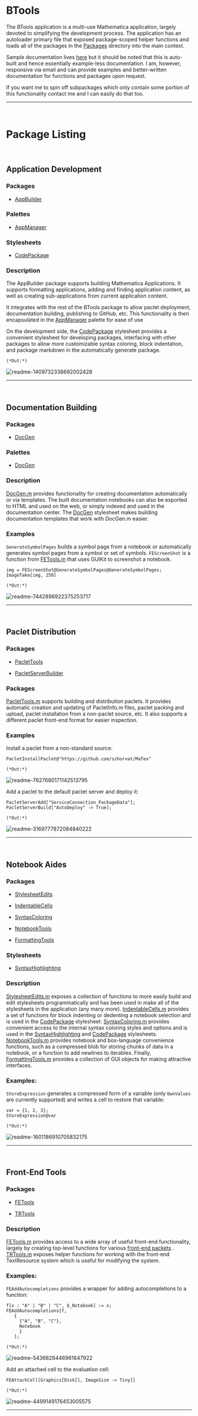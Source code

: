 <a id="btools" style="width:0;height:0;margin:0;padding:0;">&zwnj;</a>

# BTools

The BTools application is a multi-use Mathematica application, largely devoted to simplifying the development process. The application has an autoloader primary file that exposed package-scoped helper functions and loads all of the packages in the  [Packages](Packages)  directory into the main context.

Sample documentation lives  [here](https://www.wolframcloud.com/objects/b3m2a1.docs/reference/BTools/guide/BTools.html)  but it should be noted that this is auto-built and hence essentially example-less documentation. I am, however, responsive via email and can provide examples and better-written documentation for functions and packages upon request.

If you want me to spin off subpackages which only contain some portion of this functionality contact me and I can easily do that too.

---

<a id="package-listing" style="width:0;height:0;margin:0;padding:0;">&zwnj;</a>

# Package Listing

<a id="application-development" style="width:0;height:0;margin:0;padding:0;">&zwnj;</a>

## Application Development

### Packages

* [AppBuilder](Packages/AppBuilder.m)

### Palettes

* [AppManager](FrontEnd/Palettes/AppManager.nb)

### Stylesheets

* [CodePackage](FrontEnd/StyleSheets/BTools/CodePackage.nb)

### Description

The AppBuilder package supports building Mathematica Applications. It supports formatting applications, adding and finding application content, as well as creating sub-applications from current application content.

It integrates with the rest of the BTools package to allow paclet deployment, documentation building, publishing to GitHub, etc. This functionality is then encapsulated in the  [AppManager](FrontEnd/Palettes/AppManager.nb)  palette for ease of use

On the development side, the  [CodePackage](FrontEnd/StyleSheets/BTools/CodePackage.nb)  stylesheet provides a convenient stylesheet for developing packages, interfacing with other packages to allow more customizable syntax coloring, block indentation, and package markdown in the automatically generate package.

	(*Out:*)
	
 ![readme-1409732338692002428](project/img/readme-1409732338692002428.png)

---

<a id="documentation-building" style="width:0;height:0;margin:0;padding:0;">&zwnj;</a>

## Documentation Building

### Packages

* [DocGen](Packages/DocGen.m)

### Palettes

* [DocGen](FrontEnd/StyleSheets/BTools/DocGen.nb)

### Description

[DocGen.m](Packages/DocGen.m)  provides functionality for creating documentation automatically or via templates. The built documentation notebooks can also be exported to HTML and used on the web, or simply indexed and used in the documentation center. The  [DocGen](FrontEnd/StyleSheets/BTools/DocGen.nb)  stylesheet makes building documentation templates that work with DocGen.m easier.

### Examples

```GenerateSymbolPages```  builds a symbol page from a notebook or automatically generates symbol pages from a symbol or set of symbols.  ```FEScreenShot```  is a function from  [FETools.m](Packages/FETools.m)  that uses GUIKit to screenshot a notebook.

	img = FEScreenShot@GenerateSymbolPages@GenerateSymbolPages;
	ImageTake[img, 250]

	(*Out:*)
	
 ![readme-7442896922375253717](project/img/readme-7442896922375253717.png)

---

<a id="paclet-distribution" style="width:0;height:0;margin:0;padding:0;">&zwnj;</a>

## Paclet Distribution

### Packages

* [PacletTools](Packages/PacletTools.m)

* [PacletServerBuilder](Packages/PacletServerBuilder.m)

### Packages

[PacletTools.m](Packages/PacletTools.m)  supports building and distribution paclets. It provides automatic creation and updating of PacletInfo.m files, paclet packing and upload, paclet installation from a non-paclet source, etc. It also supports a different paclet front-end format for easier inspection.

### Examples

Install a paclet from a non-standard source:

	PacletInstallPaclet@"https://github.com/szhorvat/MaTex"

	(*Out:*)
	
 ![readme-7627680171142513795](project/img/readme-7627680171142513795.png)

Add a paclet to the default paclet server and deploy it:

	PacletServerAdd["ServiceConnection_PackageData"];
	PacletServerBuild["AutoDeploy" -> True];

	(*Out:*)
	
 ![readme-3169777872084840222](project/img/readme-3169777872084840222.png)

---

<a id="notebook-aides" style="width:0;height:0;margin:0;padding:0;">&zwnj;</a>

## Notebook Aides

### Packages

* [StylesheetEdits](Packages/StylesheetEdits.m)

* [IndentableCells](Packages/IndentableCells.m)

* [SyntaxColoring](Packages/SyntaxColoring.m)

* [NotebookTools](Packages/NotebookTools.m)

* [FormattingTools](Packages/FormattingTools.m)

### Stylesheets

* [SyntaxHighlighting](FrontEnd/StyleSheets/BTools/SyntaxHighlighting.nb)

### Description

[StylesheetEdits.m](Packages/StylesheetEdits.m)  exposes a collection of functions to more easily build and edit stylesheets programmatically and has been used in make all of the stylesheets in the application (any many more).  [IndentableCells.m](Packages/IdentableCells.m)  provides a set of functions for block indenting or dedenting a notebook selection and is used in the  [CodePackage](FrontEnd/StyleSheets/BTools/CodePackage.nb)  stylesheet.  [SyntaxColoring.m](Packages/SyntaxColoring.m)  provides convenient access to the internal syntax coloring styles and options and is used in the  [SyntaxHighlighting](FrontEnd/StyleSheets/BTools/SyntaxHighlighting.nb)  and  [CodePackage](FrontEnd/StyleSheets/BTools/CodePackage.nb)  stylesheets.  [NotebookTools.m](Packages/NotebookTools.m)  provides notebook and box-language convenience functions, such as a compressed blob for storing chunks of data in a notebook, or a function to add newlines to iterables. Finally,  [FormattingTools.m](Packages/FormattingTools.m)  provides a collection of GUI objects for making attractive interfaces.

### Examples:

```StoreExpression```  generates a compressed form of a variable (only  ```OwnValues```  are currently supported) and writes a cell to restore that variable:

	var = {1, 2, 3};
	StoreExpression@var

	(*Out:*)
	
 ![readme-1601186910705832175](project/img/readme-1601186910705832175.png)

---

<a id="frontend-tools" style="width:0;height:0;margin:0;padding:0;">&zwnj;</a>

## Front-End Tools

### Packages

* [FETools](Packages/FETools.m)

* [TRTools](Packages/TRTools.m)

### Description

[FETools.m](Packages/FETools.m)  provides access to a wide array of useful front-end functionality, largely by creating top-level functions for various  [front-end packets](https://mathematica.stackexchange.com/q/13451/38205) .  [TRTools.m](Packages/TRTools.m)  exposes helper functions for working with the front-end TextResource system which is useful for modifying the system.

### Examples:

```FEAddAutocompletions```  provides a wrapper for adding autocompletions to a function:

	f[x : "A" | "B" | "C", b_Notebook] := x;
	FEAddAutocompletions[f,
	   {
	     {"A", "B", "C"},
	     Notebook
	     }
	   ];

	(*Out:*)
	
 ![readme-5436828446961647922](project/img/readme-5436828446961647922.png)

Add an attached cell to the evaluation cell:

	FEAttachCell[Graphics[Disk[], ImageSize -> Tiny]]

	(*Out:*)
	
 ![readme-4499149176453005575](project/img/readme-4499149176453005575.png)

---

<a id="authentication-tools" style="width:0;height:0;margin:0;padding:0;">&zwnj;</a>

# Authentication Tools

### Packages

* [AuthDialogs](Packages/AuthDialogs.m)

* [EncodedCache](Packages/EncodedCache.m)

### Description

[AuthDialogs.m](Packages/AuthDialogs.m)  provides a set of functions for creating attractive authentication dialogs.  [EncodedCache.m](Packages/EncodedCache.m)  provides and interface for creating password-encoded key-value caches. It also provides a  ```$KeyChain```  cache which uses the authentication dialogs to ask for and save log-in credentials which may be used later. This is particularly useful for Wolfram Cloud accounts, and a special function for connection via the  ```$KeyChain```  is provided.

### Examples

Create a simple authentication dialog:

	AuthenticationDialog["GitHub", "https://github.com"]

	(*Out:*)
	
 ![readme-5901025740602307845](project/img/readme-5901025740602307845.png)
	<|"https://github.com" -> {"me@me.com", 
	   "me password's on the internet!"}|>

Switch between cloud accounts:

	KeyChainConnect["PacletsAccount"]

	(*Out:*)
	
	"b3m2a1.paclets@gmail.com"

<a id="web-tools" style="width:0;height:0;margin:0;padding:0;">&zwnj;</a>

# Web Tools

### Packages

* [WebTemplating](Packages/WebTemplating.m)

* [SiteBuilder](Packages/SiteBuilder.m)

* [MarkdownParsers](Packages/MarkdownParsers.m)

### Stylesheets

* [MarkdownNotebook](FrontEnd/StyleSheets/BTools/MarkdownNotebook.nb)

* [HTMLTemplating](FrontEnd/StyleSheets/BTools/HTMLTemplating.nb)

* [PelicanMarkdown](FrontEnd/StyleSheets/BTools/PelicanMarkdown.nb)

### Description

[WebTemplating.m](Packages/WebTemplating.m)  works with the  [HTMLTemplating](FrontEnd/StyleSheets/BTools/HTMLTemplating.nb)  stylesheet to allow one to write HTML as cells in a notebook (with appropriate conversions of options, etc.) as well as providing interface functions to the pelican static site generator.  [SiteBuilder.m](Packages/SiteBuilder.m)  is a Mathematica rewrite of the pelican static site generator with convenience functions for deploying to the cloud. The  [MarkdownParsers.m](Packages/MarkdownParsers.m)  package provides functions for both parsing markdown text to  [Symbolic XML](http://reference.wolfram.com/language/XML/tutorial/RepresentingXML.html#1695)  and exporting a notebook to markdown.

### Examples

[This](https://www.wolframcloud.com/objects/b3m2a1/home/main.html)  is a site built via the pelican link in  [WebTemplating.m](Packages/WebTemplating.m)  and  [this](https://www.wolframcloud.com/objects/b3m2a1.paclets/PacletServer/main.html)  is a site built directly with  [SiteBuilder.m](Packages/SiteBuilder.m) . Both implicitly use the  ```NotebookMarkdownSave```  function in  [MarkdownParsers.m](Packages/MarkdownParsers.m)  which gets called automatically with the  [MarkdownNotebook](FrontEnd/StyleSheets/BTools/MarkdownNotebook.nb)  stylesheet, which also provides convenient style configurations and key-bindings to make notebooks that are processable by  ```NotebookMarkdownSave``` .  [SiteBuilder.m](Packages/SiteBuilder.m)  also makes use of the  ```MarkdownToXML```  function in  [MarkdownParsers.m](Packages/MarkdownParsers.m)  for filling out its templates.

<a id="paclet-templates" style="width:0;height:0;margin:0;padding:0;">&zwnj;</a>

# Paclet Templates

### Packages

* [CustomServiceConnection](Packages/CustomServiceConnection.m)

* [CuratedData](Packages/CuratedData.m)

### Description

These two packages provide a single function each of which fills a paclet from a template. They also provide template notebooks for building such paclets.  [CustomServiceConnection](Packages/CustomServiceConnection.m)  provides a function for making a new  ```ServiceObject```  and  [CuratedData](Packages/CuratedData.m)  provides a function for building a collection of curated data paclets which function like  ```ChemicalData``` .

<a id="external-services" style="width:0;height:0;margin:0;padding:0;">&zwnj;</a>

# External Services

### Packages

* [GitConnection](Packages/GitConnection.m)

* [PyTools](Packages/PyTools.m)

* [ProcessTools](Packages/ProcessTools.m)

### Description

[GitConnection](Packages/GitConnection.m)  has three primary functions,  ```Git``` ,  ```GitHub``` ,  and  ```SVN```  which act as wrapper functions to their respective services.  [PyTools](Packages/PyTools.m)  provides a two wrappers for useful python functionality,  [virtualenv](https://virtualenv.pypa.io/en/stable/)  and  [SimpleHTTPServer](https://docs.python.org/2/library/simplehttpserver.html)  and may support more functionality in the future.  [ProcessTools](Packages/ProcessTools.m)  just provides a few wrappers on the  ```RunProcess```  /  ```StartProcess```  system.